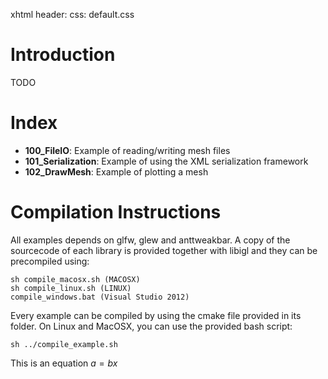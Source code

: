 xhtml header:   <script type="text/javascript" src="http://cdn.mathjax.org/mathjax/latest/MathJax.js?config=TeX-AMS-MML_HTMLorMML"></script>
css: default.css

# Introduction

TODO

# Index

* **100_FileIO**: Example of reading/writing mesh files
* **101_Serialization**: Example of using the XML serialization framework
* **102_DrawMesh**: Example of plotting a mesh

# Compilation Instructions

All examples depends on glfw, glew and anttweakbar. A copy
of the sourcecode of each library is provided together with libigl
and they can be precompiled using:

    sh compile_macosx.sh (MACOSX)
    sh compile_linux.sh (LINUX)
    compile_windows.bat (Visual Studio 2012)

Every example can be compiled by using the cmake file provided in its folder.
On Linux and MacOSX, you can use the provided bash script:

    sh ../compile_example.sh

This is an equation
 $a = bx$ 
